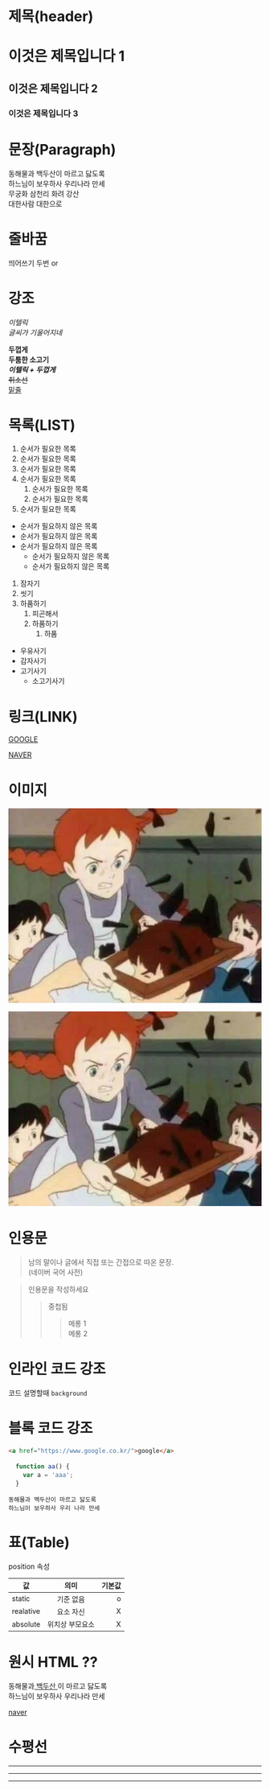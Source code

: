 # 제목(header)

# 이것은 제목입니다 1 
## 이것은 제목입니다 2 
### 이것은 제목입니다 3


# 문장(Paragraph)

동해물과 백두산이 마르고 닳도록  
하느님이 보우하사 우리나라 만세   
무궁화 삼천리 화려 강산<br/> 대한사람 대한으로

# 줄바꿈
띄어쓰기 두번 or <br/>

# 강조
_이텔릭_  
_글씨가 기울어지네_  

**두껍게**  
**두툼한 소고기**   
**_이텔릭 + 두껍게_**  
~~취소선~~  
<u>밑줄</u>

# 목록(LIST)

1. 순서가 필요한 목록  
1. 순서가 필요한 목록
1. 순서가 필요한 목록
1. 순서가 필요한 목록
    1. 순서가 필요한 목록
    1. 순서가 필요한 목록
1. 순서가 필요한 목록

- 순서가 필요하지 않은 목록 
- 순서가 필요하지 않은 목록 
- 순서가 필요하지 않은 목록 
    - 순서가 필요하지 않은 목록 
    - 순서가 필요하지 않은 목록 

1. 잠자기 
1. 씻기
1. 하품하기
    1. 피곤해서
    1. 하품하기
        1. 하품 

- 우유사기
- 감자사기
- 고기사기
    - 소고기사기



# 링크(LINK)


[GOOGLE](https://google.com "google")

[NAVER](https://naver.com "NAVER로 이동")

# 이미지 

![대가리 와장창](./images/singlebungle1472-20220223-121109-001.jpg)  
  
[![gong](./images/singlebungle1472-20220223-121109-001.jpg)](https://naver.com "naver")

# 인용문

> 남의 말이나 글에서 직접 또는 간접으로 따온 문장.  
> (네이버 국어 사전)

> 인용문을 작성하세요
>> 중첩됨
>>> 메롱 1  
>>> 메롱 2 

# 인라인 코드 강조

코드 설명할때 `background` 

# 블록 코드 강조

```html
<a href="https://www.google.co.kr/">google</a>
```

```javascript
  function aa() {
    var a = 'aaa';
  }
```

```plain text
동해물과 백두산이 마르고 닳도록  
하느님이 보우하사 우리 나라 만세
```


# 표(Table)

position 속성

값 | 의미 | 기본값
--|:--:|--:
static | 기준 없음 | o
realative | 요소 자신 | X
absolute | 위치상 부모요소 | X

# 원시 HTML ?? 

동해물과<span style="text-decoration : underline;"> 백두산 </span>이 마르고 닳도록<br/> 하느님이 보우하사 우리나라 만세

<a href="https://naver.com"
title= "NAVVER이동">naver</a>

# 수평선 

---

***

___
